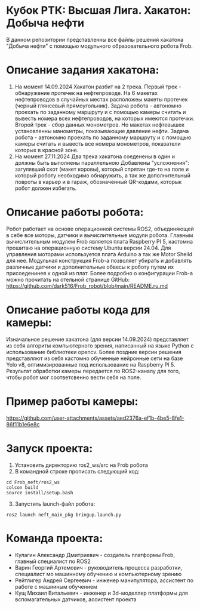 # Кубок РТК: Высшая Лига. Хакатон: Добыча нефти

В данном репозитории представленны все файлы решения хакатона "Добыча нефти" с помощью модульного образовательного робота Frob. 

# Описание задания хакатона: 
1) На момент 14.09.2024
   Хакатон разбит на 2 трека. Первый трек - обнаружение протечек на нефтепроводе. На 6 макетах нефтепроводов в случайных местах расположеы макеты протечек (черный глянсевый прямоугольник). Задача робота - автономно проехать по заданному маршруту и с помощью камеры считать и вывесть номера всех нефтепроводов, на которых имеются протечки. Второй трек - сбор данных монометров. Но макетах нефтевышек установленны манометры, показывающие давление нефти. Задача робота - автономно проехать по заданному маршруту и с помощью камеры считать и вывесть все номера монометров, показатели которых в красной зоне.
2) На момент 27.11.2024
   Два трека хакатона соеденены в один и должны быть выполнены параллельною Добавлены "усложнения": загулявший скот (макет коровы), который спрятан где-то на поле и который роботу необходимо обнаружить, а так же дополнительный повроты в карьер и в гараж, обозначенный QR-кодами, которык робот должен избегать.

# Описание работы робота:
Робот работает на основе операционной системы ROS2, объединяющей в себе все моторы, датчики и вычислительные модули робота. Главным вычислительным модулем Frob является плата Raspberry PI 5, кастомна прошитаю на операционную систему Ubuntu версии 24.04. Для управления моторами используется плата Arduino а так же Motor Sheild для нее. Модульная конструкция Frob-а позволяет убирать и добавлять различные датчики и дополнительные обвесы к роботу путем их присоеденинея к одной из плат. Более подробно о конфигурации Frob-а можно прочитать на отельной странице GitHub: https://github.com/dark516/Frob_robot/blob/main/README.ru.md

# Описание работы кода для камеры:
Изначальное решение хакатона (для версии 14.09.2024) представляет из себя алгоритм компьютерного зрения, написанный на языке Python с использование библиотеки opencv. Более поздние версии решения представляют из себя кастомно обученные нейронные сети на базе Yolo v8, оптимизированные под использование на Raspberry PI 5. Результат обработки камеры передается по ROS2-каналу для того, чтобы робот мог соответсвенно вести себя на поле.

# Пример работы камеры:
https://github.com/user-attachments/assets/aed2376a-ef1b-4be5-8fe1-86f11b1e6e8c

# Запуск проекта:
1) Установить директорию ros2_ws/src на Frob робота
2) В командной строке прописать следующий код:
 ```
cd Frob_neft/ros2_ws
colcon build
source install/setup.bash
```
3) Запустить launch-файл робота:
```
ros2 launch neft_main_pkg bringup.launch.py
```


# Команда проекта:
* Кулагин Александр Дмитриевич - создатель платформы Frob, главный специалист по ROS2
* Варин Георгий Артемович - руководитель процесса разработки, специалист мо машинному обучению и компьютерному зрению
* Рейтлигер Андрей Сергеевич - инженер манипулятора, ассистент по работе с машииным обучением
* Кущ Михаил Витальевич - инженер и 3d-моделлер платформы для вспомагательных датчиков, ассистент проекта
